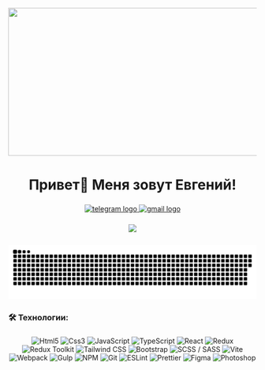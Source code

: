 <br clear="both">

<div align="center">
  <img height="300" width="600" src="https://user-images.githubusercontent.com/74038190/225813708-98b745f2-7d22-48cf-9150-083f1b00d6c9.gif"  />
</div>

###

<h1 align="center">Привет👋 Меня зовут Евгений!</h1>

###

<div align="center">
  </a>
  <a href="https://t.me/eugklim1" target="_blank">
    <img src="https://img.shields.io/static/v1?message=Telegram&logo=telegram&label=&color=2CA5E0&logoColor=white&labelColor=&style=for-the-badge" height="25" alt="telegram logo"  />
  </a>

<a href="https://mail.google.com/mail/?view=cm&to=jekaj2003@gmail.com">
  <img src="https://img.shields.io/static/v1?message=Gmail&logo=gmail&label=&color=D14836&logoColor=white&labelColor=&style=for-the-badge" height="25" alt="gmail logo" />
</a>

</div>

###

<div align="center">

![](https://komarev.com/ghpvc/?username=eugKlim)

</div>

###

<p align="center">
 <img width="600" src="assets/github-snake.svg" alt="snake"/>
</p>

###

<h3 align="left">🛠 Технологии:</h3>

###
<div align="center">
  <img alt="Html5" src="https://img.shields.io/badge/-HTML5-c9780e?style=flat-square&logo=html5&logoColor=white" height="25px"/>
  <img alt="Css3" src="https://img.shields.io/badge/-CSS3-0e4dc9?style=flat-square&logo=css3&logoColor=white" height="25px"/>
  <img alt="JavaScript" src="https://img.shields.io/badge/-JAVASCRIPT-c9b40e?style=flat-square&logo=javascript&logoColor=white" height="25px"/>
  <img alt="TypeScript" src="https://img.shields.io/badge/-TYPESCRIPT-007ACC?style=flat-square&logo=typescript&logoColor=white" height="25px"/>
  <img alt="React" src="https://img.shields.io/badge/-REACT-1423c9?style=flat-square&logo=react&logoColor=white" height="25px"/>
  <img alt="Redux" src="https://img.shields.io/badge/-REDUX-4B0082?style=flat-square&logo=redux&logoColor=white" height="25px"/>
  <img alt="Redux Toolkit" src="https://img.shields.io/badge/-REDUX_TOOLKIT-764ABC?style=flat-square&logo=redux&logoColor=white" height="25px"/>
  <img alt="Tailwind CSS" src="https://img.shields.io/badge/-TAILWIND-14c6c9?style=flat-square&logo=tailwindcss&logoColor=white" height="25px"/>
  <img alt="Bootstrap" src="https://img.shields.io/badge/-BOOTSTRAP-8f118b?style=flat-square&logo=bootstrap&logoColor=white" height="25px"/>
  <img alt="SCSS / SASS" src="https://img.shields.io/badge/-SCSS / SASS-E9967A?style=flat-square&logo=sass&logoColor=white" height="25px"/>
  <img alt="Vite" src="https://img.shields.io/badge/-VITE-1a0ec9?style=flat-square&logo=vite&logoColor=white" height="25px"/>
  <img alt="Webpack" src="https://img.shields.io/badge/-WEBPACK-6495ED?style=flat-square&logo=webpack&logoColor=white" height="25px"/>
  <img alt="Gulp" src="https://img.shields.io/badge/-GULP-c9210e?style=flat-square&logo=gulp&logoColor=white" height="25px"/>
  <img alt="NPM" src="https://img.shields.io/badge/-NPM-DC143C?style=flat-square&logo=npm&logoColor=white" height="25px"/>
  <img alt="Git" src="https://img.shields.io/badge/-GIT-FF4500?style=flat-square&logo=git&logoColor=white" height="25px"/>
  <img alt="ESLint" src="https://img.shields.io/badge/-ESLINT-4B32C3?style=flat-square&logo=eslint&logoColor=white" height="25px"/>
  <img alt="Prettier" src="https://img.shields.io/badge/-PRETTIER-6B8E23?style=flat-square&logo=prettier&logoColor=white" height="25px"/>
  <img alt="Figma" src="https://img.shields.io/badge/-FIGMA-9b0ec9?style=flat-square&logo=figma&logoColor=white" height="25px"/>
  <img alt="Photoshop" src="https://img.shields.io/badge/-PHOTOSHOP-0e8ec9?style=flat-square&logo=adobephotoshop&logoColor=white" height="25px"/>
</div>


###
<!--
**eugKlim/eugKlim** is a ✨ _special_ ✨ repository because its `README.md` (this file) appears on your GitHub profile.

Here are some ideas to get you started:

- 🔭 I’m currently working on ...
- 🌱 I’m currently learning ...
- 👯 I’m looking to collaborate on ...
- 🤔 I’m looking for help with ...
- 💬 Ask me about ...
- 📫 How to reach me: ...
- 😄 Pronouns: ...
- ⚡ Fun fact: ...
-->
